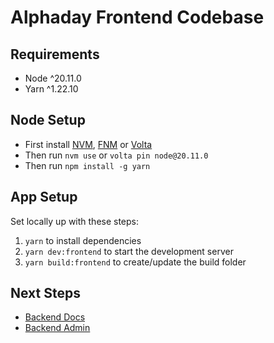 # Alphaday Frontend Codebase

## Requirements

* Node ^20.11.0
* Yarn ^1.22.10

## Node Setup

* First install [NVM](https://github.com/nvm-sh/nvm), [FNM](https://github.com/Schniz/fnm) or [Volta](https://volta.sh/)
* Then run `nvm use` or `volta pin node@20.11.0`
* Then run `npm install -g yarn`

## App Setup
Set locally up with these steps:

1. `yarn` to install dependencies
2. `yarn dev:frontend` to start the development server
3. `yarn build:frontend` to create/update the build folder

## Next Steps
* [Backend Docs](https://api.alphaday.com/docs)
* [Backend Admin](https://api.alphaday.com/admin)
